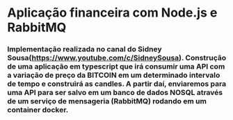 # Aplicação financeira com Node.js e RabbitMQ

### Implementação realizada no canal do Sidney Sousa(https://www.youtube.com/c/SidneySousa). Construção de uma aplicação em typescript que irá consumir uma API com a variação de preço da BITCOIN em um determinado intervalo de tempo e construirá as candles. A partir daí, enviaremos para uma API para ser salvo em um banco de dados NOSQL através de um serviço de mensageria (RabbitMQ) rodando em um container docker. 
